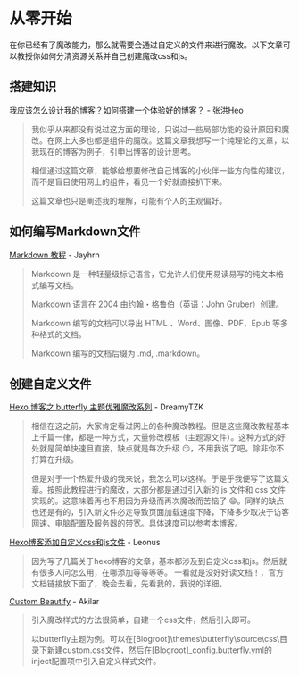# 从零开始

在你已经有了魔改能力，那么就需要会通过自定义的文件来进行魔改。以下文章可以教授你如何分清资源关系并自己创建魔改css和js。

## 搭建知识

[我应该怎么设计我的博客？如何搭建一个体验好的博客？](https://blog.zhheo.com/p/30c885b3.html) - 张洪Heo

> 我似乎从来都没有说过这方面的理论，只说过一些局部功能的设计原因和魔改。在网上大多也都是组件的魔改。这篇文章我想写一个纯理论的文章，以我现在的博客为例子，引申出博客的设计思考。
>
> 相信通过这篇文章，能够给想要修改自己博客的小伙伴一些方向性的建议，而不是盲目使用网上的组件，看见一个好就直接扒下来。
>
> 这篇文章也只是阐述我的理解，可能有个人的主观偏好。

## 如何编写Markdown文件

[Markdown 教程](https://www.jayhrn.com/posts/7b74/) - Jayhrn

> Markdown 是一种轻量级标记语言，它允许人们使用易读易写的纯文本格式编写文档。
>
> Markdown 语言在 2004 由约翰・格鲁伯（英语：John Gruber）创建。
>
> Markdown 编写的文档可以导出 HTML 、Word、图像、PDF、Epub 等多种格式的文档。
>
> Markdown 编写的文档后缀为 .md, .markdown。

## 创建自定义文件

[Hexo 博客之 butterfly 主题优雅魔改系列](https://www.antmoe.com/posts/a811d614/) - DreamyTZK

> 相信在这之前，大家肯定看过网上的各种魔改教程。但是这些魔改教程基本上千篇一律，都是一种方式，大量修改模板（主题源文件）。这种方式的好处就是简单快速且直接，缺点就是每次升级 😏，不用我说了吧。除非你不打算在升级。
>
> 但是对于一个热爱升级的我来说，我怎么可以这样。于是乎我便写了这篇文章。按照此教程进行的魔改，大部分都是通过引入新的 js 文件和 css 文件实现的。这意味着再也不用因为升级而再次魔改而苦恼了 😄。同样的缺点也还是有的，引入新文件必定导致页面加载速度下降，下降多少取决于访客网速、电脑配置及服务器的带宽。具体速度可以参考本博客。

[Hexo博客添加自定义css和js文件](https://blog.leonus.cn/2022/custom.html) - Leonus

> 因为写了几篇关于hexo博客的文章，基本都涉及到自定义css和js。然后就有很多人问怎么用，在哪添加等等等等。
一看就是没好好读文档！，官方文档链接放下面了，晚会去看，先看我的，我说的详细。

[Custom Beautify](https://akilar.top/posts/ebf20e02/) - Akilar

> 引入魔改样式的方法很简单，自建一个css文件，然后引入即可。
>
> 以butterfly主题为例。可以在[Blogroot]\themes\butterfly\source\css\目录下新建custom.css文件，然后在[Blogroot]\_config.butterfly.yml的inject配置项中引入自定义样式文件。